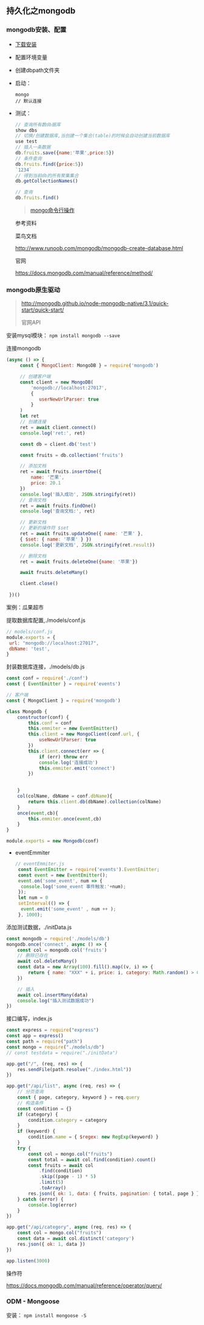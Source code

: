 ## 持久化之mongodb

### mongodb安装、配置

- [下载安装](https://www.runoob.com/mongodb/mongodb-window-install.html) 

- 配置环境变量 

- 创建dbpath文件夹 

- 启动：

  ```
  mongo
  // 默认连接
  ```

- 测试：

  ```js
  // 查询所有数db据库
  show dbs
  // 切换/创建数据库,当创建⼀个集合(table)的时候会自动创建当前数据库
  use test
  // 插入⼀条数据
  db.fruits.save({name:'苹果',price:5})
  // 条件查询
  db.fruits.find({price:5})
  `1234`
  // 得到当前db的所有聚集集合
  db.getCollectionNames()
  
  // 查询
  db.fruits.find()
  ```

  > [mongo命令行操作](https://docs.mongodb.com/manual/reference/method/) 

  参考资料 

  菜⻦文档 

  http://www.runoob.com/mongodb/mongodb-create-database.html 

  官⽹ 

  https://docs.mongodb.com/manual/reference/method/

###  mongodb原生驱动

> http://mongodb.github.io/node-mongodb-native/3.1/quick-start/quick-start/ 
>
> 官⽹API

安装mysql模块： `npm install mongodb --save` 

连接mongodb

```js
(async () => {
     const { MongoClient: MongoDB } = require('mongodb')

     // 创建客户端
     const client = new MongoDB(
         'mongodb://localhost:27017',
         {
         	userNewUrlParser: true
         }
     )
     let ret
     // 创建连接
     ret = await client.connect()
     console.log('ret:', ret)

     const db = client.db('test')

     const fruits = db.collection('fruits')

     // 添加文档
     ret = await fruits.insertOne({
         name: '芒果',
         price: 20.1
     })
     console.log('插入成功', JSON.stringify(ret))
     // 查询文档
     ret = await fruits.findOne()
     console.log('查询文档:', ret)

     // 更新文档
     // 更新的操作符 $set
     ret = await fruits.updateOne({ name: '芒果' },
     { $set: { name: '苹果' } })
     console.log('更新文档', JSON.stringify(ret.result))

     // 删除文档
     ret = await fruits.deleteOne({name: '苹果'})

     await fruits.deleteMany()

     client.close()
 
 })()
```

案例：⽠果超市 

提取数据库配置,./models/conf.js

```js
// models/conf.js
module.exports = {
 url: "mongodb://localhost:27017",
 dbName: 'test', 
}
```

封装数据库连接，./models/db.js

```js
const conf = require('./conf')
const { EventEmitter } = require('events')

// 客户端
const { MongoClient } = require('mongodb')

class Mongodb {
    constructor(conf) {
        this.conf = conf
        this.emmiter = new EventEmitter()
        this.client = new MongoClient(conf.url, {
            useNewUrlParser: true
        })
        this.client.connect(err => {
            if (err) throw err
            console.log('连接成功')
            this.emmiter.emit('connect')
        })

        
    }
    col(colName, dbName = conf.dbName){
        return this.client.db(dbName).collection(colName)
    }
    once(event,cb){
        this.emmiter.once(event,cb)
    }
}

module.exports = new Mongodb(conf)
```

- eventEmmiter

  ```js
  // eventEmmiter.js
   const EventEmitter = require('events').EventEmitter;
   const event = new EventEmitter();
   event.on('some_event', num => {
   	console.log('some_event 事件触发:'+num);
   });
   let num = 0
   setInterval(() => {
   	event.emit('some_event' , num ++ );
   }, 1000);
  ```

添加测试数据，./initData.js

```js
const mongodb = require('./models/db')
mongodb.once('connect', async () => {
    const col = mongodb.col('fruits')
    // 删除已存在
    await col.deleteMany()
    const data = new Array(100).fill().map((v, i) => {
        return { name: "XXX" + i, price: i, category: Math.random() > 0.5 ? '蔬菜' : '水果' }
    })

    // 插入
    await col.insertMany(data)
    console.log("插入测试数据成功")
})
```

接⼝编写，index.js

```js
const express = require("express")
const app = express()
const path = require("path")
const mongo = require("./models/db")
// const testdata = require("./initData")

app.get("/", (req, res) => {
    res.sendFile(path.resolve("./index.html"))
})

app.get("/api/list", async (req, res) => {
    // 分⻚查询
    const { page, category, keyword } = req.query
    // 构造条件
    const condition = {}
    if (category) {
        condition.category = category
    }
    if (keyword) {
        condition.name = { $regex: new RegExp(keyword) }
    }
    try {
        const col = mongo.col("fruits")
        const total = await col.find(condition).count()
        const fruits = await col
            .find(condition)
            .skip((page - 1) * 5)
            .limit(5)
            .toArray()
        res.json({ ok: 1, data: { fruits, pagination: { total, page } } })
    } catch (error) {
        console.log(error)
    }
})

app.get("/api/category", async (req, res) => {
    const col = mongo.col("fruits")
    const data = await col.distinct('category')
    res.json({ ok: 1, data })
})

app.listen(3000)
```

操作符 

https://docs.mongodb.com/manual/reference/operator/query/ 

### ODM - Mongoose

安装： `npm install mongoose -S`

